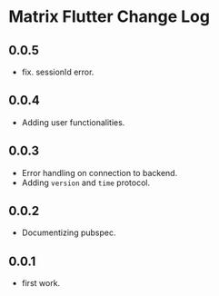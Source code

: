 # Matrix Flutter Change Log

## 0.0.5

* fix. sessionId error.

## 0.0.4

* Adding user functionalities.

## 0.0.3

* Error handling on connection to backend.
* Adding `version` and `time` protocol.

## 0.0.2

* Documentizing pubspec.
## 0.0.1

* first work.
